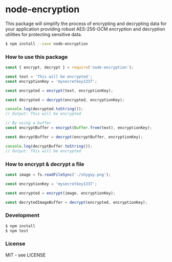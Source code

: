 # node-encryption

This package will simplify the process of encrypting and decrypting data for your application providing robust AES-256-GCM encryption and decryption utilities for protecting sensitive data.

```bash
$ npm install --save node-encryption
```

### How to use this package

```javascript
const { encrypt, decrypt } = require('node-encryption');

const text = 'This will be encrypted';
const encryptionKey = 'mysecretkey1337';

const encrypted = encrypt(text, encryptionKey);

const decrypted = decrypt(encrypted, encryptionKey);

console.log(decrypted.toString());
// Output: This will be encrypted

// By using a buffer
const encryptBuffer = encrypt(Buffer.from(text), encryptionKey);

const decryptBuffer = decrypt(encryptBuffer, encryptionKey);

console.log(decryptBuffer.toString());
// Output: This will be encrypted
```

### How to encrypt & decrypt a file

```javascript
const image = fs.readFileSync('./shyguy.png');

const encryptionKey = 'mysecretkey1337';

const encrypted = encrypt(image, encryptionKey);

const decrytedImageBuffer = decrypt(encrypted, encryptionKey);
```

### Development

```bash
$ npm install
$ npm test
```

### License

MIT - see LICENSE

